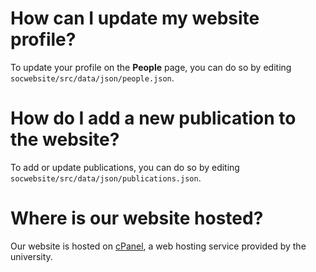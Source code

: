 # How can I update my website profile?
To update your profile on the **People** page, you can do so by editing `socwebsite/src/data/json/people.json`.

# How do I add a new publication to the website?
To add or update publications, you can do so by editing `socwebsite/src/data/json/publications.json`.

# Where is our website hosted?
Our website is hosted on [cPanel](https://web.illinois.edu/), a web hosting service provided by the university.

